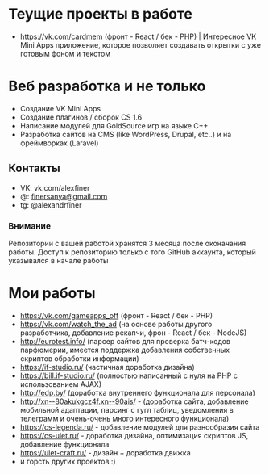 # Теущие проекты в работе
- https://vk.com/cardmem (фронт - React / бек - PHP) | Интересное VK Mini Apps приложение, которое позволяет создавать открытки с уже готовым фоном и текстом

# Веб разработка и не только

- Создание VK Mini Apps
- Создание плагинов / сборок CS 1.6
- Написание модулей для GoldSource игр на языке C++
- Разработка сайтов на CMS (like WordPress, Drupal, etc..) и на фреймворках (Laravel)

## Контакты
- VK: vk.com/alexfiner
- @: finersanya@gmail.com
- tg: @alexandrfiner

### Внимание
Репозитории с вашей работой хранятся 3 месяца после оконачания работы. Доступ к репозиторию только с того GitHub аккаунта, который указывался в начале работы

# Мои работы
- https://vk.com/gameapps_off (фронт - React / бек - PHP)
- https://vk.com/watch_the_ad (на основе работы другого разработчика, добавление рекапчи, фрон - React / бек - NodeJS) 
- http://eurotest.info/ (парсер сайтов для проверка батч-кодов парфюмерии, имеется поддержка добавления собственных скриптов обработки информации)
- https://if-studio.ru/ (частичная доработка дизайна)
- https://bill.if-studio.ru/ (полностью написанный с нуля на PHP с использованием AJAX)
- http://edp.by/ (доработка внутреннего функционала для персонала)
- http://xn--80akukgcz4f.xn--90ais/ - (доработка сайта, добавление мобильной адаптации, парсинг с гугл таблиц, уведомления в телеграмм и очень-очень много интересного функционала)
- https://cs-legenda.ru/ - добавление модулей для разнообразия сайта
- https://cs-ulet.ru/ - доработка дизайна, оптимизация скриптов JS, добавление функционала
- https://ulet-craft.ru/ - дизайн + доработка движка
- и горсть других проектов :)
